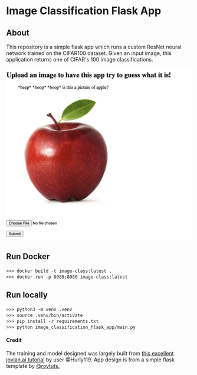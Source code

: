 # Image Classification Flask App

## About 

This repository is a simple flask app which runs a custom ResNet neural network trained on the CIFAR100 dataset. Given an input image, this application returns one of CIFAR's 100 image classifications.

![sample](./images/example.png)

## Run Docker
```
>>> docker build -t image-class:latest .
>>> docker run -p 8080:8080 image-class:latest
```

## Run locally

```
>>> python3 -m venv .venv
>>> source .venv/bin/activate
>>> pip install -r requirements.txt
>>> python image_classification_flask_app/main.py
```

#### Credit
The training and model designed was largely built from [this excellent jovian.ai tutorial](https://blog.jovian.ai/image-classification-of-cifar100-dataset-using-pytorch-8b7145242df1) by user @Hurly119.
App design is from a simple flask template by [@roytuts.
](https://github.com/roytuts/flask/tree/master/python-flask-upload-display-image)
